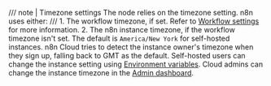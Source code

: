 ///  note  | Timezone settings
The node relies on the timezone setting. n8n uses either:
///
	1. The workflow timezone, if set. Refer to [Workflow settings](/workflows/settings/) for more information.
	2. The n8n instance timezone, if the workflow timezone isn't set. The default is `America/New York` for self-hosted instances. n8n Cloud tries to detect the instance owner's timezone when they sign up, falling back to GMT as the default. Self-hosted users can change the instance setting using [Environment variables](/hosting/environment-variables/environment-variables/#timezone-and-localization). Cloud admins can change the instance timezone in the [Admin dashboard](/cloud-admin-dashboard/).

